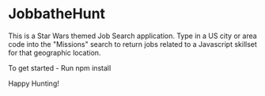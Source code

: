 # JobbatheHunt

This is a Star Wars themed Job Search application. Type in a US city or area code into the "Missions" search to return jobs related to a Javascript skillset for that geographic location. 

To get started - 
Run npm install

Happy Hunting! 
